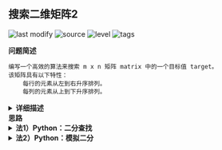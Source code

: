 ## 搜索二维矩阵2
<!--START_SECTION:badge-->

![last modify](https://img.shields.io/static/v1?label=last%20modify&message=2022-10-13%2019%3A16%3A07&color=yellowgreen&style=flat-square)
![source](https://img.shields.io/static/v1?label=source&message=LeetCode&color=green&style=flat-square)
![level](https://img.shields.io/static/v1?label=level&message=%E4%B8%AD%E7%AD%89&color=yellow&style=flat-square)
![tags](https://img.shields.io/static/v1?label=tags&message=%E4%BA%8C%E5%88%86%E6%9F%A5%E6%89%BE&color=orange&style=flat-square)

<!--END_SECTION:badge-->
<!--info
tags: [二分查找]
source: LeetCode
level: 中等
number: '0240'
name: 搜索二维矩阵2
companies: []
-->

<summary><b>问题简述</b></summary>

```txt
编写一个高效的算法来搜索 m x n 矩阵 matrix 中的一个目标值 target。
该矩阵具有以下特性：
    每行的元素从左到右升序排列。
    每列的元素从上到下升序排列。
```

<details><summary><b>详细描述</b></summary>

```txt
编写一个高效的算法来搜索 m x n 矩阵 matrix 中的一个目标值 target 。该矩阵具有以下特性：

    每行的元素从左到右升序排列。
    每列的元素从上到下升序排列。

示例 1：
    输入：matrix = [[1,4,7,11,15],[2,5,8,12,19],[3,6,9,16,22],[10,13,14,17,24],[18,21,23,26,30]], target = 5
    输出：true
示例 2：
    输入：matrix = [[1,4,7,11,15],[2,5,8,12,19],[3,6,9,16,22],[10,13,14,17,24],[18,21,23,26,30]], target = 20
    输出：false

提示：
    m == matrix.length
    n == matrix[i].length
    1 <= n, m <= 300
    -10^9 <= matrix[i][j] <= 10^9
    每行的所有元素从左到右升序排列
    每列的所有元素从上到下升序排列
    -10^9 <= target <= 10^9

来源：力扣（LeetCode）
链接：https://leetcode-cn.com/problems/search-a-2d-matrix-ii
著作权归领扣网络所有。商业转载请联系官方授权，非商业转载请注明出处。
```

<div align="center"><img src="../../../_assets/searchgrid2.jpeg" height="300" /></div> 

</details>


<summary><b>思路</b></summary>

<details><summary><b>法1）Python：二分查找</b></summary>

- 时间复杂度：`O(MlogN)`

```python
from bisect import bisect_left

# 直接层序二分搜索
class Solution:
    def searchMatrix(self, matrix: List[List[int]], target: int) -> bool:
        for row in matrix:
            idx = bisect_left(row, target)  # 注意这里要用 bisect_left
            if idx < len(row) and row[idx] == target:
                return True
        return False


# 稍微做一些优化
class Solution:
    def searchMatrix(self, matrix: List[List[int]], target: int) -> bool:
        m, n = len(matrix), len(matrix[0])
        if target < matrix[0][0] or target > matrix[m - 1][n - 1]:
            return False

        lo, hi = 0, n
        for row in matrix:
            idx = bisect_left(row, target, lo, hi)

            # 逐步缩小每层遍历的范围
            if idx < len(row):
                if row[idx] == target:
                    return True
                elif row[idx] < target:
                    lo = idx
                elif row[idx] > target:
                    hi = idx

        return False
```

</details>


<details><summary><b>法2）Python：模拟二分</b></summary>

- **二分搜索的核心**是将搜索区域分成两个部分，且这两个部分具有相反的性质，每次可以排除一半左右搜索区域；
- 对本题来说，如果从**右上角**开始遍历，则有：所有左边的值都比当前值小，所有下方的值都比当前值大；
- 时间复杂度：`O(M+N)`

```python
class Solution:
    def searchMatrix(self, matrix: List[List[int]], target: int) -> bool:
        m, n = len(matrix), len(matrix[0])
        i, j = 0, n - 1
        while i < m and j >= 0:
            if matrix[i][j] == target:
                return True
            elif matrix[i][j] > target:  # 比当前值大，横向往左进一格
                j -= 1
            else:  # matrix[i][j] < target 比当前值小，纵向往下进一格
                i += 1
        return False
```

</details>